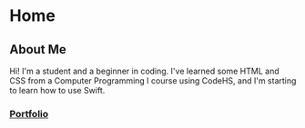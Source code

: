 # Home
## About Me
Hi! I'm a student and a beginner in coding. I've learned some HTML and CSS from a Computer Programming I course using CodeHS, and I'm starting to learn  how to use Swift.

### [Portfolio](https://debbiew524.github.io/Debbie-Wang/portfolio.md)
 
